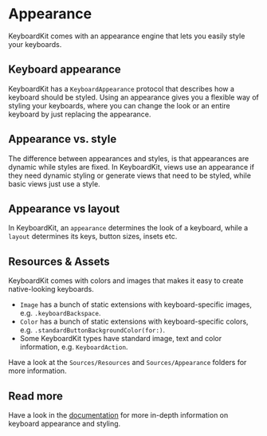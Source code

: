 # Appearance

KeyboardKit comes with an appearance engine that lets you easily style your keyboards.


## Keyboard appearance

KeyboardKit has a `KeyboardAppearance` protocol that describes how a keyboard should be styled. Using an appearance gives you a flexible way of styling your keyboards, where you can change the look or an entire keyboard by just replacing the appearance.


## Appearance vs. style

The difference between appearances and styles, is that appearances are dynamic while styles are fixed. In KeyboardKit, views use an appearance if they need dynamic styling or generate views that need to be styled, while basic views just use a style.    


## Appearance vs layout

In KeyboardKit, an `appearance` determines the look of a keyboard, while a `layout` determines its keys, button sizes, insets etc.


## Resources & Assets

KeyboardKit comes with colors and images that makes it easy to create native-looking keyboards.

* `Image` has a bunch of static extensions with keyboard-specific images, e.g. `.keyboardBackspace`.
* `Color` has a bunch of static extensions with keyboard-specific colors, e.g. `.standardButtonBackgroundColor(for:)`.
* Some KeyboardKit types have standard image, text and color information, e.g. `KeyboardAction`. 

Have a look at the `Sources/Resources` and `Sources/Appearance` folders for more information.


## Read more

Have a look in the [documentation][Documentation] for more in-depth information on keyboard appearance and styling.



[Documentation]: https://github.com/danielsaidi/Documentation/blob/main/Docs/KeyboardKit.doccarchive.zip?raw=true

